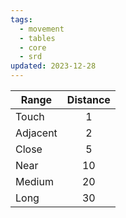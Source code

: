 ```yaml
---
tags:
  - movement
  - tables
  - core
  - srd
updated: 2023-12-28
---
```

| Range | Distance |
| ---- | :--: |
| Touch | 1 |
| Adjacent | 2 |
| Close | 5 |
| Near | 10 |
| Medium | 20 |
| Long | 30 |
